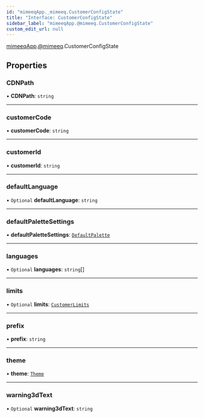 ```yaml
---
id: "mimeeqApp._mimeeq.CustomerConfigState"
title: "Interface: CustomerConfigState"
sidebar_label: "mimeeqApp.@mimeeq.CustomerConfigState"
custom_edit_url: null
---
```


[mimeeqApp](../modules/mimeeqApp.md).[@mimeeq](../namespaces/mimeeqApp._mimeeq.md).CustomerConfigState

## Properties

### CDNPath

• **CDNPath**: `string`

___

### customerCode

• **customerCode**: `string`

___

### customerId

• **customerId**: `string`

___

### defaultLanguage

• `Optional` **defaultLanguage**: `string`

___

### defaultPaletteSettings

• **defaultPaletteSettings**: [`DefaultPalette`](mimeeqApp._mimeeq.DefaultPalette.md)

___

### languages

• `Optional` **languages**: `string`[]

___

### limits

• `Optional` **limits**: [`CustomerLimits`](mimeeqApp._mimeeq.CustomerLimits.md)

___

### prefix

• **prefix**: `string`

___

### theme

• **theme**: [`Theme`](mimeeqApp._mimeeq.Theme.md)

___

### warning3dText

• `Optional` **warning3dText**: `string`
